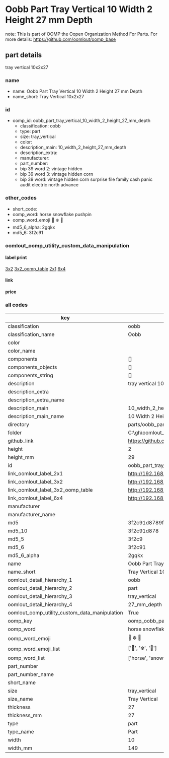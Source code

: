 # Oobb Part Tray Vertical 10 Width 2 Height 27 mm Depth  

note: This is part of OOMP the Oopen Organization Method For Parts. For more details: https://github.com/oomlout/oomp_base

##  part details
  



tray vertical 10x2x27



### name
* name: Oobb Part Tray Vertical 10 Width 2 Height 27 mm Depth
* name_short: Tray Vertical 10x2x27 
### id
* oomp_id: oobb_part_tray_vertical_10_width_2_height_27_mm_depth
  * classification: oobb
  * type: part
  * size: tray_vertical
  * color: 
  * description_main: 10_width_2_height_27_mm_depth
  * description_extra: 
  * manufacturer: 
  * part_number: 
  * bip 39 word 2: vintage hidden
  * bip 39 word 3: vintage hidden corn
  * bip 39 word: vintage hidden corn surprise file family cash panic audit electric north advance

### other_codes
* short_code: 
* oomp_word: horse snowflake pushpin
* oomp_word_emoji :horse: :snowflake: :pushpin:
* md5_6_alpha: 2gqkx
* md5_6: 3f2c91






### oomlout_oomp_utility_custom_data_manipulation
#### label print
[3x2](http://192.168.1.245:1112/?label=oomp%202gqkx)
[3x2_oomp_table](http://192.168.1.108:1112/?label=oomp%202gqkx)
[2x1](http://192.168.1.242:1112/?label=oomp%202gqkx)
[6x4](http://192.168.1.55:1112/?label=oomp%202gqkx)    

#### link

                              

#### price







### all codes 
| key | value |  
| --- | --- |  
| classification | oobb |  
| classification_name | Oobb |  
| color |  |  
| color_name |  |  
| components | [] |  
| components_objects | [] |  
| components_string | [] |  
| description | tray vertical 10x2x27 |  
| description_extra |  |  
| description_extra_name |  |  
| description_main | 10_width_2_height_27_mm_depth |  
| description_main_name | 10 Width 2 Height 27 mm Depth |  
| directory | parts/oobb_part_tray_vertical_10_width_2_height_27_mm_depth |  
| folder | C:\gh\oomlout_oobb_version_4_generated_parts\parts\oobb_part_tray_vertical_10_width_2_height_27_mm_depth |  
| github_link | https://github.com/oomlout/oomlout_oomp_part_src/tree/main/parts/oobb_part_tray_vertical_10_width_2_height_27_mm_depth |  
| height | 2 |  
| height_mm | 29 |  
| id | oobb_part_tray_vertical_10_width_2_height_27_mm_depth |  
| link_oomlout_label_2x1 | http://192.168.1.242:1112/?label=oomp%202gqkx |  
| link_oomlout_label_3x2 | http://192.168.1.245:1112/?label=oomp%202gqkx |  
| link_oomlout_label_3x2_oomp_table | http://192.168.1.108:1112/?label=oomp%202gqkx |  
| link_oomlout_label_6x4 | http://192.168.1.55:1112/?label=oomp%202gqkx |  
| manufacturer |  |  
| manufacturer_name |  |  
| md5 | 3f2c91d8789fa4694a2b1da660dadfa1 |  
| md5_10 | 3f2c91d878 |  
| md5_5 | 3f2c9 |  
| md5_6 | 3f2c91 |  
| md5_6_alpha | 2gqkx |  
| name | Oobb Part Tray Vertical 10 Width 2 Height 27 mm Depth |  
| name_short | Tray Vertical 10x2x27  |  
| oomlout_detail_hierarchy_1 | oobb |  
| oomlout_detail_hierarchy_2 | part |  
| oomlout_detail_hierarchy_3 | tray_vertical |  
| oomlout_detail_hierarchy_4 | 27_mm_depth |  
| oomlout_oomp_utility_custom_data_manipulation | True |  
| oomp_key | oomp_oobb_part_tray_vertical_10_width_2_height_27_mm_depth |  
| oomp_word | horse snowflake pushpin |  
| oomp_word_emoji | :horse: :snowflake: :pushpin: |  
| oomp_word_emoji_list | [':horse:', ':snowflake:', ':pushpin:'] |  
| oomp_word_list | ['horse', 'snowflake', 'pushpin'] |  
| part_number |  |  
| part_number_name |  |  
| short_name |  |  
| size | tray_vertical |  
| size_name | Tray Vertical |  
| thickness | 27 |  
| thickness_mm | 27 |  
| type | part |  
| type_name | Part |  
| width | 10 |  
| width_mm | 149 |  
